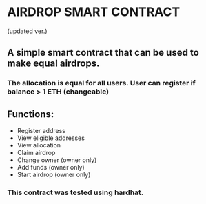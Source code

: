 # AIRDROP SMART CONTRACT 
(updated ver.)

## A simple smart contract that can be used to make equal airdrops.

### The allocation is equal for all users. User can register if balance > 1 ETH (changeable)

## Functions:

- Register address
- View eligible addresses
- View allocation
- Claim airdrop
- Change owner (owner only)
- Add funds (owner only)
- Start airdrop (owner only)

### This contract was tested using hardhat.


